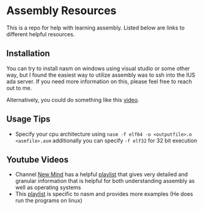 # Assembly Resources

This is a repo for help with learning assembly. Listed below are links to different helpful resources.

## Installation

You can try to install nasm on windows using visual studio or some other way, but I found the easiest way to utilize assembly was to ssh into the IUS ada server. If you need more information on this, please feel free to reach out to me.

Alternatively, you could do something like this [video](https://www.youtube.com/watch?v=W8UTCqWb2eQ).

## Usage Tips

- Specify your cpu architecture using ```nasm -f elf64 -o <outputfile>.o <asmfile>.asm``` additionally you can specify ```-f elf32``` for 32 bit execution

## Youtube Videos

- Channel [New Mind](https://www.youtube.com/c/NewMind) has a helpful [playlist](https://www.youtube.com/playlist?list=PLC7a8fNahjQ8IkiD5f7blIYrro9oeIfJU) that gives very detailed and granular information that is helpful for both understanding assembly as well as operating systems
- This [playlist](https://www.youtube.com/playlist?list=PLmxT2pVYo5LB5EzTPZGfFN0c2GDiSXgQe) is specific to nasm and provides more examples (He does run the programs on linux)
